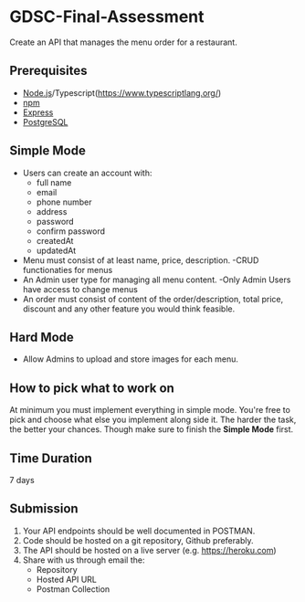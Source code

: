 # GDSC-Final-Assessment

Create an API that manages the menu order for a restaurant.

## Prerequisites
- [Node.js](https://nodejs.org/en/)/Typescript(https://www.typescriptlang.org/)
- [npm](https://www.npmjs.com/)
- [Express](https://expressjs.com/)
- [PostgreSQL](https://www.postgresql.org/)

## Simple Mode
- Users can create an account with:
    - full name
    - email
    - phone number
    - address
    - password
    - confirm password
    - createdAt
    - updatedAt
- Menu must consist of at least name, price, description.
    -CRUD functionaties for menus
- An Admin user type for managing all menu content.
    -Only Admin Users have access to change menus
- An order must consist of content of the order/description, total price, discount and any other feature you would think feasible.
## Hard Mode
- Allow Admins to upload and store images for each menu.

## How to pick what to work on
At minimum you must implement everything in simple mode. You're free to pick and choose what else you
implement along side it. The harder the task, the better your chances. Though make sure to finish the **Simple Mode**
first.

## Time Duration

7 days

## Submission

1. Your API endpoints should be well documented in POSTMAN.
2. Code should be hosted on a git repository, Github preferably.
3. The API should be hosted on a live server (e.g. https://heroku.com)
4. Share with us through email the:
    - Repository
    - Hosted API URL
    - Postman Collection
